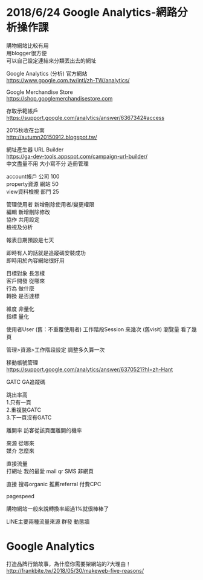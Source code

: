 # 2018/6/24 Google Analytics-網路分析操作課
購物網站比較有用  
用blogger很方便  
可以自己設定連結來分類丟出去的網址  

Google Analytics (分析) 官方網站  
https://www.google.com.tw/intl/zh-TW/analytics/  
  
Google Merchandise Store  
https://shop.googlemerchandisestore.com  
  
存取示範帳戶  
https://support.google.com/analytics/answer/6367342#access  
  
2015秋收在台南  
http://autumn20150912.blogspot.tw/  
  
網址產生器 URL Builder  
https://ga-dev-tools.appspot.com/campaign-url-builder/  
中文盡量不用 大小寫不分 造冊管理  

account帳戶  公司  100  
property資源  網站  50  
view資料檢視  部門  25  

管理使用者 新增刪除使用者/變更權限  
編輯 新增刪除修改  
協作 共用設定  
檢視及分析 

報表日期預設是七天  

即時有人的話就是追蹤碼安裝成功  
即時用於內容網站很好用

目標對象 長怎樣  
客戶開發 從哪來  
行為 做什麼  
轉換 是否達標  

維度 非量化  
指標 量化  
  
使用者User (舊：不重覆使用者)
工作階段Session 來幾次 (舊visit)
瀏覽量 看了幾頁  
  
管理>資源>工作階段設定 調整多久算一次  

移動帳號管理  
https://support.google.com/analytics/answer/6370521?hl=zh-Hant  

GATC GA追蹤碼  
  
跳出率高  
1.只有一頁  
2.重複裝GATC  
3.下一頁沒有GATC  

離開率  訪客從該頁面離開的機率  

來源 從哪來  
媒介 怎麼來  
  
直接流量  
打網址 我的最愛  mail qr SMS 非網頁  
  
直接
搜尋organic
推薦referral
付費CPC

pagespeed 

購物網站一般來說轉換率超過1%就很棒棒了  

LINE主要兩種流量來源
群發
動態牆



# Google Analytics

打造品牌行銷故事，為什麼你需要架網站的7大理由！  
http://frankbite.tw/2018/05/30/makeweb-five-reasons/   